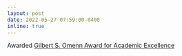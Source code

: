 ```yaml
---
layout: post
date: 2022-05-27 07:59:00-0400
inline: true
---
```


Awarded [Gilbert S. Omenn Award for Academic Excellence](https://sph.washington.edu/about/sph-awards)

